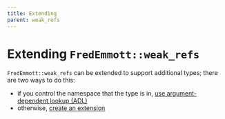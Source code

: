 ```yaml
---
title: Extending
parent: weak_refs
---
```


# Extending `FredEmmott::weak_refs`

`FredEmmott::weak_refs` can be extended to support additional types; there are two ways to do this:

- if you control the namespace that the type is in, [use argument-dependent lookup (ADL)](adl.md)
- otherwise, [create an extension](extensions)
